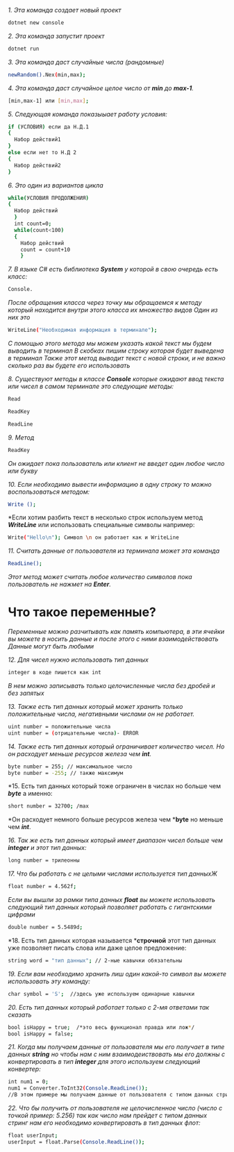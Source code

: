 *1. Эта команда создает новый проект*
```sh
dotnet new console
```

*2. Эта команда запустит проект*
```sh
dotnet run 
```


*3. Эта команда даст случайные числа (рандомные)*
```sh
newRandom().Nex(min,max);
```

*4. Эта команда даст случайное целое число от ***min*** до ***max-1***.*
```sh
[min,max-1] или [min,max];
```
*5. Следующая команда показыыает работу условия:*
```sh
if (УСЛОВИЯ) если да Н.Д.1
{
  Набор действий1 
}
else если нет то Н.Д 2
{
  Набор действий2
}
```
*6. Это один из вариантов цикла*
```sh
while(УСЛОВИЯ ПРОДОЛЖЕНИЯ)
{
  Набор действий
  }
  int count=0;
  while(count<100)
  {
    Набор действий
    count = count+10
    }
 ```   
*7. В языке C# есть библиотека ***System*** у которой в свою очередь есть класс:*
```sh
Console.
```
*После обращения класса через точку мы обращаемся к методу который находится внутри этого класса их множество видов*
*Один из них это*
```sh
WriteLine("Необходимая информация в терминале");
```
*С помощью этого метода мы можем указать какой текст мы будем выводить в терминал* *В скобках пишим строку которая будет выведена в терминал*
*Также этот метод выводит текст с новой строки, и не важно сколько раз вы будете его использовать*      

*8. Существуют методы в классе ***Console*** которые ожидают ввод текста или чисел в самом терминале это следующие методы:*
```sh
Read
```
```sh
ReadKey
```
```sh
ReadLine
```
*9. Метод*
```sh
ReadKey
```
*Он ожидает пока пользователь или клиент не введет один любое число или букву*

*10. Если необходимо вывести информацию в одну строку то можно воспользоваться методом:*
```sh
Write ();
```
*Если хотим разбить текст в несколько строк используем метод ***WriteLine*** или использовать специальные символы например:
```sh
Write("Hello\n"); Символ \n он работает как и WriteLine
```
*11. Считать данные от пользователя из терминала может эта команда*
```sh
ReadLine();
```
*Этот метод может считать любое количество символов пока пользователь не нажмет на ***Enter***.*

# Что такое переменные?
*Переменные можно разчитывать как память компьютера, в эти ячейки вы можете в носить данные и после этого с ними взаимодействовать*
*Данные могут быть любыми*

*12. Для чисел нужно использовать тип данных*
```sh
integer в коде пишется как int
```
*В нем можно записывать только целочисленные числа без дробей и без запятых*

*13. Также есть тип данных который может хранить только положительные числа, негативными числами он не работает.*
```sh
uint number = положительные числа
uint number = (отрицательные числа)- ERROR
``` 
*14. Также есть тип данных который ограничивает количество чисел.* *Но он расходует меньше ресурсов железа чем ***int***.*
```sh
byte number = 255; // максимальное число
byte number = -255; // также максимум 
```
*15. Есть тип данных который тоже ограничен в числах но больше чем ***byte*** а именно:
```sh
short number = 32700; /max
```  
*Он расходует немного больше ресурсов железа чем ***byte** но меньше чем ***int***.

*16. Так же есть тип данных который имеет диапазон чисел больше чем ***integer*** и этот тип данных:*
```sh
long number = трилеонны 
```
*17. Что бы работать с не целыми числами используется тип данныхЖ*
```sh
float number = 4.562f;
```
*Если вы вышли за рамки типа данных ***float*** вы можете использовать следующий тип данных который позволяет работать с гигантскими цифрами*
```sh
double number = 5.5489d;
```
*18. Есть тип данных которая называется ***строчной** этот тип данных уже позволяет писать слова или даже целое предложение:
```sh
string word = "тип данных"; // 2-ные кавычки обязательны
```
*19. Если вам необходимо хранить лиш один какой-то символ вы можете использовать эту команду:*
```sh
char symbol = 'S';  //здесь уже используем одинарные кавычки 
```
*20. Есть тип данных который работает только с 2-мя ответами так сказать*
```sh
bool isHappy = true;  /*это весь функционал правда или лож*/
bool isHappy = false;
```
*21. Когда мы получаем данные от пользователя мы его получает в типе данных ***string*** но чтобы нам с ним взаимодеиствовать мы его должны с конвертировать в тип ***integer*** для этого используем следующий конвертер:*
```sh
int num1 = 0;
num1 = Converter.ToInt32(Console.ReadLine());
//В этом примере мы получаем данные от пользователя с типом данных стринг и конвертируем его в тип данных интежер.
```
*22. Что бы получить от пользователя не целочисленное число (число с точкой пример: 5.256) так как число нам прейдет с типом данных стринг нам его необходимо конвертировать в тип данных флот:*
```sh
float userInput;
userInput = float.Parse(Console.ReadLine());
``` 
